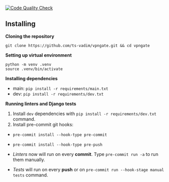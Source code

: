[![Code Quality Check](https://github.com/ts-vadim/vpngate/actions/workflows/quality-check.yml/badge.svg)](https://github.com/ts-vadim/django_project/actions/workflows/quality-check.yml)

## Installing
**Cloning the repository**
```
git clone https://github.com/ts-vadim/vpngate.git && cd vpngate
```

**Setting up virtual environment**
```
python -m venv .venv
source .venv/bin/activate
```

**Installing dependencies**
- main: `pip install -r requirements/main.txt`
- dev: `pip install -r requirements/dev.txt`

**Running linters and Django tests**
1. Install `dev` dependencies with `pip install -r requirements/dev.txt` command.
2. Install pre-commit git hooks:
  - `pre-commit install --hook-type pre-commit`
  - `pre-commit install --hook-type pre-push`

- *Linters* now will run on every **commit**. Type `pre-commit run -a` to run them manually.
- *Tests* will run on every **push** or on `pre-commit run --hook-stage manual tests` command.
